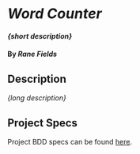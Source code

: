 # _Word Counter_

#### _{short description}_

#### By _**Rane Fields**_

## Description

_{long description}_

## Project Specs

Project BDD specs can be found [here](/SPECS.md).
